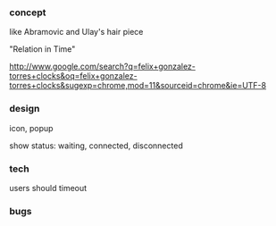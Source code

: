 ### concept

like Abramovic and Ulay's hair piece

"Relation in Time"

http://www.google.com/search?q=felix+gonzalez-torres+clocks&oq=felix+gonzalez-torres+clocks&sugexp=chrome,mod=11&sourceid=chrome&ie=UTF-8


### design

icon, popup

show status: waiting, connected, disconnected


### tech

users should timeout


### bugs

